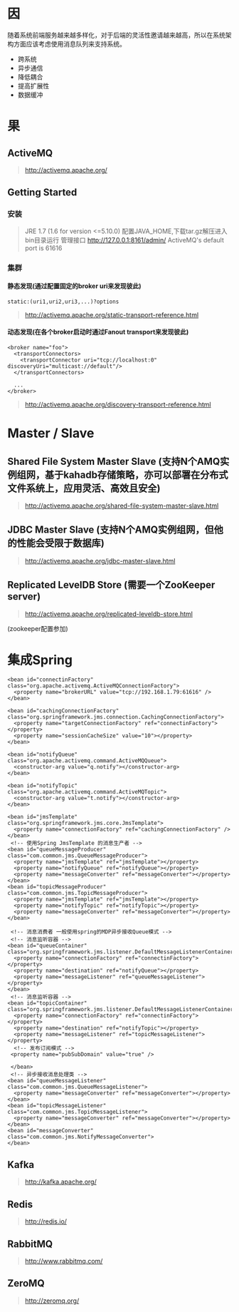 # 因
随着系统前端服务越来越多样化，对于后端的灵活性邀请越来越高，所以在系统架构方面应该考虑使用消息队列来支持系统。

* 跨系统
* 异步通信
* 降低耦合
* 提高扩展性
* 数据缓冲

# 果

## ActiveMQ
> http://activemq.apache.org/

## Getting Started
### 安装
> JRE 1.7 (1.6 for version <=5.10.0)
> 配置JAVA_HOME,下载tar.gz解压进入bin目录运行
管理接口
http://127.0.0.1:8161/admin/
ActiveMQ's default port is 61616

### 集群
#### 静态发现(通过配置固定的broker uri来发现彼此) 
```
static:(uri1,uri2,uri3,...)?options
```
> http://activemq.apache.org/static-transport-reference.html  

#### 动态发现(在各个broker启动时通过Fanout transport来发现彼此)
```
<broker name="foo">
  <transportConnectors>
    <transportConnector uri="tcp://localhost:0" discoveryUri="multicast://default"/>
  </transportConnectors>
 
  ...
</broker>
```
> http://activemq.apache.org/discovery-transport-reference.html

# Master / Slave
## Shared File System Master Slave (支持N个AMQ实例组网，基于kahadb存储策略，亦可以部署在分布式文件系统上，应用灵活、高效且安全)
> http://activemq.apache.org/shared-file-system-master-slave.html
## JDBC Master Slave (支持N个AMQ实例组网，但他的性能会受限于数据库)
> http://activemq.apache.org/jdbc-master-slave.html
## Replicated LevelDB Store (需要一个ZooKeeper server)
> http://activemq.apache.org/replicated-leveldb-store.html

(zookeeper配置参加)





# 集成Spring
```
<bean id="connectinFactory" class="org.apache.activemq.ActiveMQConnectionFactory">
  <property name="brokerURL" value="tcp://192.168.1.79:61616" />
</bean>

<bean id="cachingConnectionFactory" class="org.springframework.jms.connection.CachingConnectionFactory">
  <property name="targetConnectionFactory" ref="connectinFactory"></property>
  <property name="sessionCacheSize" value="10"></property>
</bean>

<bean id="notifyQueue" class="org.apache.activemq.command.ActiveMQQueue">
  <constructor-arg value="q.notify"></constructor-arg>
</bean>

<bean id="notifyTopic" class="org.apache.activemq.command.ActiveMQTopic">
  <constructor-arg value="t.notify"></constructor-arg>
</bean>

<bean id="jmsTemplate" class="org.springframework.jms.core.JmsTemplate">
  <property name="connectionFactory" ref="cachingConnectionFactory" />
</bean>
 <!-- 使用Spring JmsTemplate 的消息生产者 -->
<bean id="queueMessageProducer" class="com.common.jms.QueueMessageProducer">
  <property name="jmsTemplate" ref="jmsTemplate"></property>
  <property name="notifyQueue" ref="notifyQueue"></property>
  <property name="messageConverter" ref="messageConverter"></property>
</bean>
<bean id="topicMessageProducer" class="com.common.jms.TopicMessageProducer">
  <property name="jmsTemplate" ref="jmsTemplate"></property>
  <property name="notifyTopic" ref="notifyTopic"></property>
  <property name="messageConverter" ref="messageConverter"></property>
</bean>

 <!-- 消息消费者 一般使用spring的MDP异步接收Queue模式 -->
 <!-- 消息监听容器 -->
<bean id="queueContainer" class="org.springframework.jms.listener.DefaultMessageListenerContainer">
  <property name="connectionFactory" ref="connectinFactory"></property>
  <property name="destination" ref="notifyQueue"></property>
  <property name="messageListener" ref="queueMessageListener"></property>
</bean>
 <!-- 消息监听容器 -->
<bean id="topicContainer" class="org.springframework.jms.listener.DefaultMessageListenerContainer">
  <property name="connectionFactory" ref="connectinFactory"></property>
  <property name="destination" ref="notifyTopic"></property>
  <property name="messageListener" ref="topicMessageListener"></property>
  <!-- 发布订阅模式 -->
 <property name="pubSubDomain" value="true" />

 </bean>
 <!-- 异步接收消息处理类 -->
<bean id="queueMessageListener" class="com.common.jms.QueueMessageListener">
  <property name="messageConverter" ref="messageConverter"></property>
</bean>
<bean id="topicMessageListener" class="com.common.jms.TopicMessageListener">
  <property name="messageConverter" ref="messageConverter"></property>
</bean>
<bean id="messageConverter" class="com.common.jms.NotifyMessageConverter">
</bean>
```
## Kafka
> http://kafka.apache.org/


## Redis
> http://redis.io/


## RabbitMQ
> http://www.rabbitmq.com/


## ZeroMQ
> http://zeromq.org/